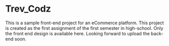 # Trev_Codz
This is a sample front-end project for an eCommerce platform.
This project is created as the first assignment of the first semester in high-school.
Only the front end design is available here.
Looking forward to upload the back-end soon.
